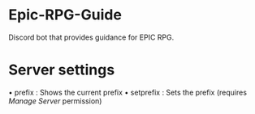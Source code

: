 # Epic-RPG-Guide
Discord bot that provides guidance for EPIC RPG.

# Server settings
• prefix : Shows the current prefix
• setprefix : Sets the prefix (requires _Manage Server_ permission)
